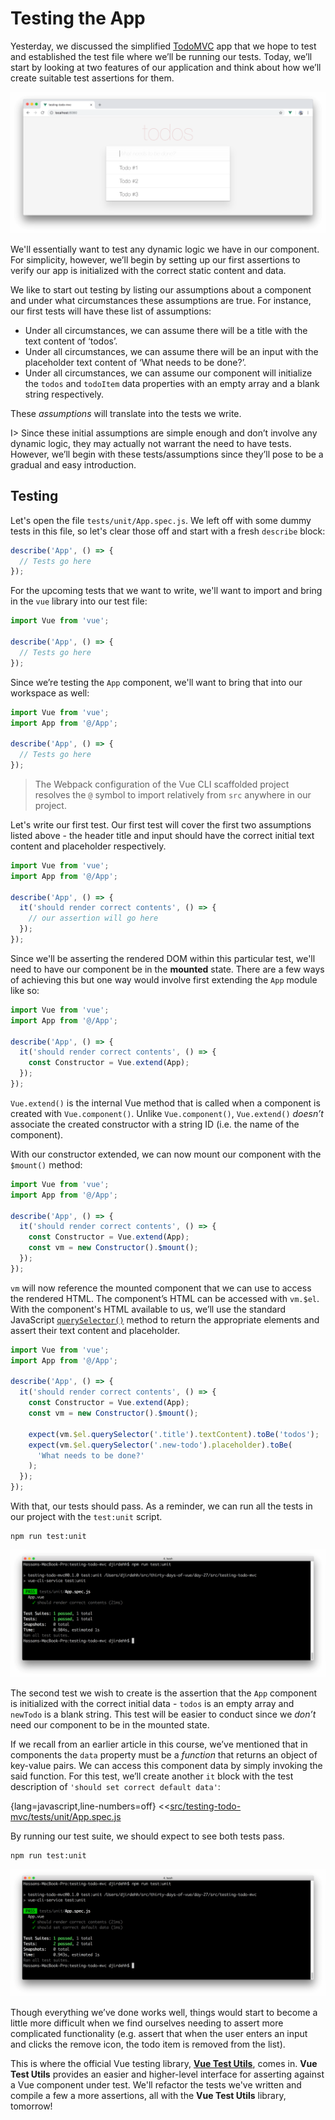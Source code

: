 # Testing the App

Yesterday, we discussed the simplified [TodoMVC](http://todomvc.com/) app that we hope to test and established the test file where we’ll be running our tests. Today, we’ll start by looking at two features of our application and think about how we’ll create suitable test assertions for them.

![](./public/assets/simple-todo-mvc-app.png)

We'll essentially want to test any dynamic logic we have in our component. For simplicity, however, we’ll begin by setting up our first assertions to verify our app is initialized with the correct static content and data.

We like to start out testing by listing our assumptions about a component and under what circumstances these assumptions are true. For instance, our first tests will have these list of assumptions:

- Under all circumstances, we can assume there will be a title with the text content of ‘todos’.
- Under all circumstances, we can assume there will be an input with the placeholder text content of ‘What needs to be done?’.
- Under all circumstances, we can assume our component will initialize the `todos` and `todoItem` data properties with an empty array and a blank string respectively.

These _assumptions_ will translate into the tests we write.

I> Since these initial assumptions are simple enough and don’t involve any dynamic logic, they may actually not warrant the need to have tests. However, we’ll begin with these tests/assumptions since they’ll pose to be a gradual and easy introduction.

## Testing

Let's open the file `tests/unit/App.spec.js`. We left off with some dummy tests in this file, so let's clear those off and start with a fresh `describe` block:

```javascript
describe('App', () => {
  // Tests go here
});
```

For the upcoming tests that we want to write, we'll want to import and bring in the `vue` library into our test file:

```javascript
import Vue from 'vue';

describe('App', () => {
  // Tests go here
});
```

Since we’re testing the `App` component, we'll want to bring that into our workspace as well:

```javascript
import Vue from 'vue';
import App from '@/App';

describe('App', () => {
  // Tests go here
});
```

> The Webpack configuration of the Vue CLI scaffolded project resolves the `@` symbol to import relatively from `src` anywhere in our project.

Let's write our first test. Our first test will cover the first two assumptions listed above - the header title and input should have the correct initial text content and placeholder respectively.

```javascript
import Vue from 'vue';
import App from '@/App';

describe('App', () => {
  it('should render correct contents', () => {
    // our assertion will go here
  });
});
```

Since we'll be asserting the rendered DOM within this particular test, we'll need to have our component be in the __mounted__ state. There are a few ways of achieving this but one way would involve first extending the `App` module like so:

```javascript
import Vue from 'vue';
import App from '@/App';

describe('App', () => {
  it('should render correct contents', () => {
    const Constructor = Vue.extend(App);
  });
});
```

`Vue.extend()` is the internal Vue method that is called when a component is created with `Vue.component()`. Unlike `Vue.component()`, `Vue.extend()` _doesn’t_ associate the created constructor with a string ID (i.e. the name of the component).

With our constructor extended, we can now mount our component with the `$mount()` method:

```javascript
import Vue from 'vue';
import App from '@/App';

describe('App', () => {
  it('should render correct contents', () => {
    const Constructor = Vue.extend(App);
    const vm = new Constructor().$mount();
  });
});
```

`vm` will now reference the mounted component that we can use to access the rendered HTML. The component’s HTML can be accessed with `vm.$el`. With the component's HTML available to us, we’ll use the standard JavaScript [`querySelector()`](https://developer.mozilla.org/en-US/docs/Web/API/Document/querySelector) method to return the appropriate elements and assert their text content and placeholder.

```javascript
import Vue from 'vue';
import App from '@/App';

describe('App', () => {
  it('should render correct contents', () => {
    const Constructor = Vue.extend(App);
    const vm = new Constructor().$mount();

    expect(vm.$el.querySelector('.title').textContent).toBe('todos');
    expect(vm.$el.querySelector('.new-todo').placeholder).toBe(
      'What needs to be done?'
    );
  });
});
```

With that, our tests should pass. As a reminder, we can run all the tests in our project with the `test:unit` script.

```shell
npm run test:unit
```

![](./public/assets/first-passing-test.png)

The second test we wish to create is the assertion that the `App` component is initialized with the correct initial data - `todos` is an empty array and `newTodo` is a blank string. This test will be easier to conduct since we _don’t_ need our component to be in the mounted state.

If we recall from an earlier article in this course, we’ve mentioned that in components the `data` property must be a _function_ that returns an object of key-value pairs. We can access this component data by simply invoking the said function. For this test, we’ll create another `it` block with the test description of `'should set correct default data'`:

{lang=javascript,line-numbers=off}
<<[src/testing-todo-mvc/tests/unit/App.spec.js](./src/testing-todo-mvc/tests/unit/App.spec.js)

By running our test suite, we should expect to see both tests pass.

```shell
npm run test:unit
```

![](./public/assets/two-passing-tests.png)

Though everything we’ve done works well, things would start to become a little more difficult when we find ourselves needing to assert more complicated functionality (e.g. assert that when the user enters an input and clicks the remove icon, the todo item is removed from the list).

This is where the official Vue testing library, [__Vue Test Utils__](https://vue-test-utils.vuejs.org/), comes in. __Vue Test Utils__ provides an easier and higher-level interface for asserting against a Vue component under test. We'll refactor the tests we've written and compile a few a more assertions, all with the __Vue Test Utils__ library, tomorrow!
